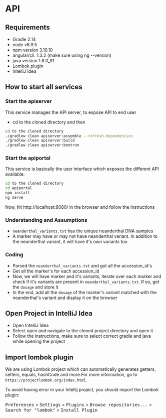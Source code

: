 # API

## Requirements

- Gradle 2.14
- node v6.9.5
- npm version 3.10.10
- angular/cli: 1.3.2 (make sure using ng --version)
- java version 1.8.0_91
- Lombok plugin
- IntelliJ Idea

## How to start all services

### Start the apiserver

This service manages the API server, to expose API to end user

- cd to the cloned directory and then 
```bash
cd to the cloned directory
./gradlew clean apiserver:assemble --refresh-dependencies
./gradlew clean apiserver:build
./gradlew clean apiserver:bootrun
```

### Start the apiportal

This service is basically the user interface which exposes the different API available.

```bash
cd to the cloned directory 
cd apiportal
npm install
ng serve
```

Now, hit http://localhost:8080/ in the browser and follow the instructions

### Understanding and Assumptions

- `neanderthal_variants.txt` has the unique neanderthal DNA samples
- A marker may have or may not have neanderthal variant. In addition to the neanderthal variant, it will have it's own variants too
  
### Coding 

- Parsed the `neanderthal_variants.txt` and got all the accession_id's
- Get all the marker's for each accession_id
- Now, we will have marker and it's variants, iterate over each marker and check if it's variants are present in `neanderthal_variants.txt`. 
If so, get the `dosage` and store it
- In the end, add all the `dosage` of the marker's variant matched with the neanderthal's variant and display it on the browser

## Open Project in IntelliJ Idea
- Open IntelliJ Idea
- Select open and navigate to the cloned project directory and open it
- Follow the instructions, make sure to select correct gradle and java while opening the project

## Import lombok plugin

We are using Lombok project which can automatically generates getters, setters, equals, hashCode and more.For more information, go to `https://projectlombok.org/index.html`.

To avoid having error in your Intellij project, you should import the Lombok plugin:

<kbd>Preferences</kbd> > <kbd>Settings</kbd> > <kbd>Plugins</kbd> > <kbd>Browse repositories...</kbd> > <kbd>Search for "lombok"</kbd> > <kbd>Install Plugin</kbd>
